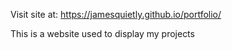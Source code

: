Visit site at:
https://jamesquietly.github.io/portfolio/

This is a website used to display my projects
